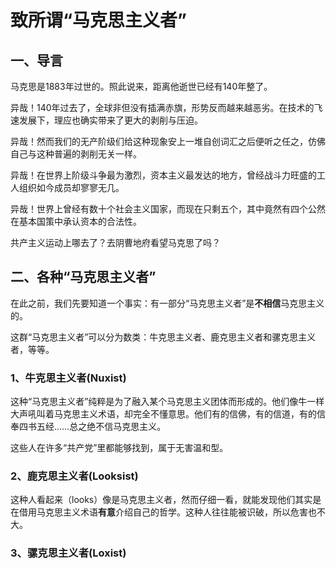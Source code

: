 # 致所谓“马克思主义者”

## 一、导言

马克思是1883年过世的。照此说来，距离他逝世已经有140年整了。

异哉！140年过去了，全球非但没有插满赤旗，形势反而越来越恶劣。在技术的飞速发展下，理应也确实带来了更大的剥削与压迫。

异哉！然而我们的无产阶级们给这种现象安上一堆自创词汇之后便听之任之，仿佛自己与这种普遍的剥削无关一样。

异哉！在世界上阶级斗争最为激烈，资本主义最发达的地方，曾经战斗力旺盛的工人组织如今成员却寥寥无几。

异哉！世界上曾经有数十个社会主义国家，而现在只剩五个，其中竟然有四个公然在基本国策中承认资本的合法性。

共产主义运动上哪去了？去阴曹地府看望马克思了吗？

## 二、各种“马克思主义者”

在此之前，我们先要知道一个事实：有一部分“马克思主义者”是**不相信**马克思主义的。

这群“马克思主义者”可以分为数类：牛克思主义者、鹿克思主义者和骡克思主义者，等等。

### 1、牛克思主义者(Nuxist)

这种“马克思主义者”纯粹是为了融入某个马克思主义团体而形成的。他们像牛一样大声吼叫着马克思主义术语，却完全不懂意思。他们有的信佛，有的信道，有的信奉四书五经……总之绝不信马克思主义。

这些人在许多“共产党”里都能够找到，属于无害温和型。

### 2、鹿克思主义者(Looksist)

这种人看起来（looks）像是马克思主义者，然而仔细一看，就能发现他们其实是在借用马克思主义术语**有意**介绍自己的哲学。这种人往往能被识破，所以危害也不大。

### 3、骡克思主义者(Loxist)